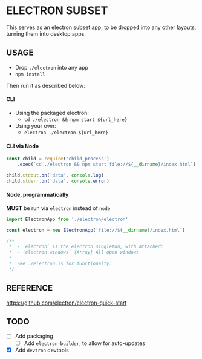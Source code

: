 # ELECTRON SUBSET
This serves as an electron subset app, to be dropped into any other layouts, turning them into desktop apps.

## USAGE
- Drop `./electron` into any app
- `npm install`

Then run it as described below:

#### CLI

- Using the packaged electron:
    - `cd ./electron && npm start ${url_here}`
- Using your own:
    - `electron ./electron ${url_here}`


#### CLI via Node

```js
const child = require('child_process')
    .exec(`cd ./electron && npm start file://${__dirname}/index.html`)

child.stdout.on('data', console.log)
child.stderr.on('data', console.error)
```

#### Node, programmatically

**MUST** be run via `electron` instead of `node`

```js
import ElectronApp from './electron/electron'

const electron = new ElectronApp(`file://${__dirname}/index.html`)

/**
 *  - `electron` is the electron singleton, with attached:
 *  - `electron.windows` {Array} All open windows
 *
 *  See ./electron.js for functionalty.
 */
```

## REFERENCE
https://github.com/electron/electron-quick-start

## TODO
- [ ] Add packaging
    - [ ] Add `electron-builder`, to allow for auto-updates
- [x] Add `devtron` devtools
